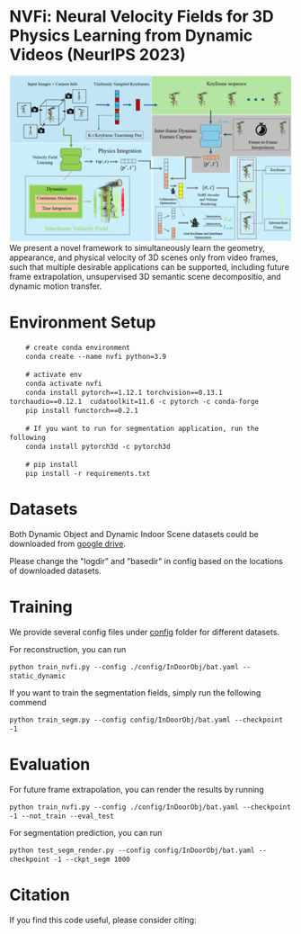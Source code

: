# NVFi: Neural Velocity Fields for 3D Physics Learning from Dynamic Videos (NeurIPS 2023)

![image](412.png)
We present a novel framework to simultaneously learn the geometry, appearance, and physical velocity of 3D scenes only from video frames, such that multiple desirable applications can be supported, including future frame extrapolation, unsupervised 3D semantic scene decompositio, and dynamic motion transfer.

# Environment Setup
```
    # create conda environment
    conda create --name nvfi python=3.9
    
    # activate env
    conda activate nvfi
    conda install pytorch==1.12.1 torchvision==0.13.1 torchaudio==0.12.1  cudatoolkit=11.6 -c pytorch -c conda-forge
    pip install functorch==0.2.1
    
    # If you want to run for segmentation application, run the following
    conda install pytorch3d -c pytorch3d

    # pip install 
    pip install -r requirements.txt

```
# Datasets
Both Dynamic Object and Dynamic Indoor Scene datasets could be downloaded from [google drive](https://drive.google.com/drive/folders/1je-JW64UvRJ2hmA6nzEKA7VGRIn4lAi6?usp=sharing). 

Please change the "logdir" and "basedir" in config based on the locations of downloaded datasets.

# Training
We provide several config files under [config](./config/) folder for different datasets.

For reconstruction, you can run
```
python train_nvfi.py --config ./config/InDoorObj/bat.yaml --static_dynamic 
```

If you want to train the segmentation fields, simply run the following commend
```
python train_segm.py --config config/InDoorObj/bat.yaml --checkpoint -1
```

# Evaluation
For future frame extrapolation, you can render the results by running
```
python train_nvfi.py --config ./config/InDoorObj/bat.yaml --checkpoint -1 --not_train --eval_test
```

For segmentation prediction, you can run
```
python test_segm_render.py --config config/InDoorObj/bat.yaml --checkpoint -1 --ckpt_segm 1000
```


# Citation
If you find this code useful, please consider citing:

